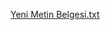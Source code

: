 [Yeni Metin Belgesi.txt](https://github.com/user-attachments/files/16574207/Yeni.Metin.Belgesi.txt)
